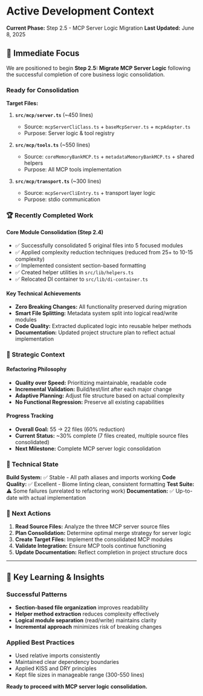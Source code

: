 # Active Development Context

**Current Phase:** Step 2.5 - MCP Server Logic Migration
**Last Updated:** June 8, 2025

## 🎯 Immediate Focus

We are positioned to begin **Step 2.5: Migrate MCP Server Logic** following the successful completion of core business logic consolidation.

### Ready for Consolidation

**Target Files:**

1. **`src/mcp/server.ts`** (~450 lines)
   - Source: `mcpServerCliClass.ts` + `baseMcpServer.ts` + `mcpAdapter.ts`
   - Purpose: Server logic & tool registry

2. **`src/mcp/tools.ts`** (~550 lines)
   - Source: `coreMemoryBankMCP.ts` + `metadataMemoryBankMCP.ts` + shared helpers
   - Purpose: All MCP tools implementation

3. **`src/mcp/transport.ts`** (~300 lines)
   - Source: `mcpServerCliEntry.ts` + transport layer logic
   - Purpose: stdio communication

### 🏆 Recently Completed Work

#### Core Module Consolidation (Step 2.4)

- ✅ Successfully consolidated 5 original files into 5 focused modules
- ✅ Applied complexity reduction techniques (reduced from 25+ to 10-15 complexity)
- ✅ Implemented consistent section-based formatting
- ✅ Created helper utilities in `src/lib/helpers.ts`
- ✅ Relocated DI container to `src/lib/di-container.ts`

#### Key Technical Achievements

- **Zero Breaking Changes:** All functionality preserved during migration
- **Smart File Splitting:** Metadata system split into logical read/write modules
- **Code Quality:** Extracted duplicated logic into reusable helper methods
- **Documentation:** Updated project structure plan to reflect actual implementation

### 🎯 Strategic Context

#### Refactoring Philosophy

- **Quality over Speed:** Prioritizing maintainable, readable code
- **Incremental Validation:** Build/test/lint after each major change
- **Adaptive Planning:** Adjust file structure based on actual complexity
- **No Functional Regression:** Preserve all existing capabilities

#### Progress Tracking

- **Overall Goal:** 55 → 22 files (60% reduction)
- **Current Status:** ~30% complete (7 files created, multiple source files consolidated)
- **Next Milestone:** Complete MCP server logic consolidation

### 🔧 Technical State

**Build System:** ✅ Stable - All path aliases and imports working
**Code Quality:** ✅ Excellent - Biome linting clean, consistent formatting
**Test Suite:** ⚠️ Some failures (unrelated to refactoring work)
**Documentation:** ✅ Up-to-date with actual implementation

### 🚀 Next Actions

1. **Read Source Files:** Analyze the three MCP server source files
2. **Plan Consolidation:** Determine optimal merge strategy for server logic
3. **Create Target Files:** Implement the consolidated MCP modules
4. **Validate Integration:** Ensure MCP tools continue functioning
5. **Update Documentation:** Reflect completion in project structure docs

---

## 🧠 Key Learning & Insights

### Successful Patterns

- **Section-based file organization** improves readability
- **Helper method extraction** reduces complexity effectively
- **Logical module separation** (read/write) maintains clarity
- **Incremental approach** minimizes risk of breaking changes

### Applied Best Practices

- Used relative imports consistently
- Maintained clear dependency boundaries
- Applied KISS and DRY principles
- Kept file sizes in manageable range (300-550 lines)

**Ready to proceed with MCP server logic consolidation.**
